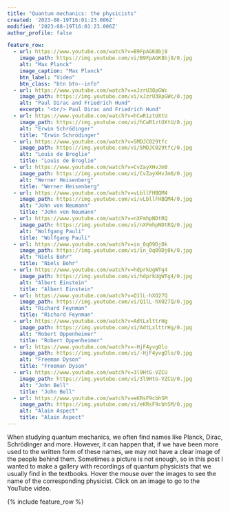 ```yaml
---
title: "Quantum mechanics: the physicists"
created: '2023-08-19T16:01:23.006Z'
modified: '2023-08-19T16:01:23.006Z'
author_profile: false

feature_row:
  - url: https://www.youtube.com/watch?v=B9FpAGK8bj8
    image_path: https://img.youtube.com/vi/B9FpAGK8bj8/0.jpg
    alt: "Max Planck"
    image_caption: "Max Planck"
    btn_label: "Video"
    btn_class: "btn btn--info"
  - url: https://www.youtube.com/watch?v=xJzrU38pGWc
    image_path: https://img.youtube.com/vi/xJzrU38pGWc/0.jpg
    alt: "Paul Dirac and Friedrich Hund"
    excerpt: "<br/> Paul Dirac and Friedrich Hund"
  - url: https://www.youtube.com/watch?v=hCwR1ztUXtU
    image_path: https://img.youtube.com/vi/hCwR1ztUXtU/0.jpg
    alt: "Erwin Schrödinger"
    title: "Erwin Schrödinger"
  - url: https://www.youtube.com/watch?v=5MDJC029tfc
    image_path: https://img.youtube.com/vi/5MDJC029tfc/0.jpg
    alt: "Louis de Broglie"
    title: "Louis de Broglie"
  - url: https://www.youtube.com/watch?v=CvZayXHvJm0
    image_path: https://img.youtube.com/vi/CvZayXHvJm0/0.jpg
    alt: "Werner Heisenberg"
    title: "Werner Heisenberg"
  - url: https://www.youtube.com/watch?v=vLbllFHBQM4
    image_path: https://img.youtube.com/vi/vLbllFHBQM4/0.jpg
    alt: "John von Neumann"
    title: "John von Neumann"
  - url: https://www.youtube.com/watch?v=nXFmhpNDtRQ
    image_path: https://img.youtube.com/vi/nXFmhpNDtRQ/0.jpg
    alt: "Wolfgang Pauli"
    title: "Wolfgang Pauli"
  - url: https://www.youtube.com/watch?v=in_0q09Dj0k
    image_path: https://img.youtube.com/vi/in_0q09Dj0k/0.jpg
    alt: "Niels Bohr"
    title: "Niels Bohr"
  - url: https://www.youtube.com/watch?v=hdprkUgWTg4
    image_path: https://img.youtube.com/vi/hdprkUgWTg4/0.jpg
    alt: "Albert Einstein"
    title: "Albert Einstein"
  - url: https://www.youtube.com/watch?v=Q1lL-hXO27Q
    image_path: https://img.youtube.com/vi/Q1lL-hXO27Q/0.jpg
    alt: "Richard Feynman"
    title: "Richard Feynman"
  - url: https://www.youtube.com/watch?v=AdtLxlttrHg
    image_path: https://img.youtube.com/vi/AdtLxlttrHg/0.jpg
    alt: "Robert Oppenheimer"
    title: "Robert Oppenheimer"
  - url: https://www.youtube.com/watch?v=-HjF4yvgOlo
    image_path: https://img.youtube.com/vi/-HjF4yvgOlo/0.jpg
    alt: "Freeman Dyson"
    title: "Freeman Dyson"
  - url: https://www.youtube.com/watch?v=3l9HtG-VZCU
    image_path: https://img.youtube.com/vi/3l9HtG-VZCU/0.jpg
    alt: "John Bell"
    title: "John Bell"
  - url: https://www.youtube.com/watch?v=eKRsF9cbhSM
    image_path: https://img.youtube.com/vi/eKRsF9cbhSM/0.jpg
    alt: "Alain Aspect"
    title: "Alain Aspect"   
---
```


When studying quantum mechanics, we often find names like Planck, Dirac, Schrödinger and more. However, it can happen that, if we have been more used to the written form of these names, we may not have a clear image of the people behind them. Sometimes a picture is not enough, so in this post I wanted to make a gallery with recordings of quantum physicists that we usually find in the textbooks. Hover the mouse over the images to see the name of the corresponding physicist. Click on an image to go to the YouTube video.

{% include feature_row %}


